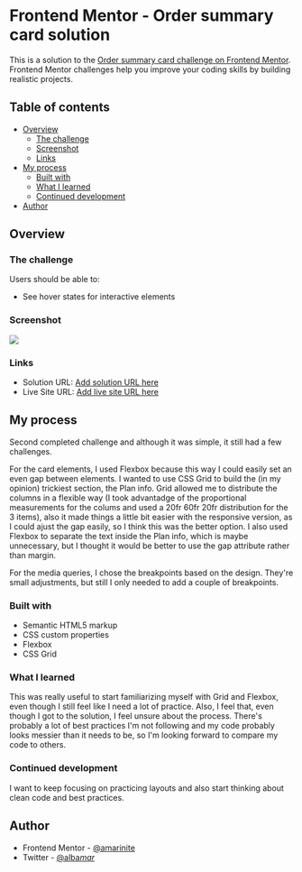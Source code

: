 # Frontend Mentor - Order summary card solution

This is a solution to the [Order summary card challenge on Frontend Mentor](https://www.frontendmentor.io/challenges/order-summary-component-QlPmajDUj). Frontend Mentor challenges help you improve your coding skills by building realistic projects.

## Table of contents

- [Overview](#overview)
  - [The challenge](#the-challenge)
  - [Screenshot](#screenshot)
  - [Links](#links)
- [My process](#my-process)
  - [Built with](#built-with)
  - [What I learned](#what-i-learned)
  - [Continued development](#continued-development)
- [Author](#author)

## Overview

### The challenge

Users should be able to:

- See hover states for interactive elements

### Screenshot

![](./screenshot.jpg)

### Links

- Solution URL: [Add solution URL here](https://your-solution-url.com)
- Live Site URL: [Add live site URL here](https://your-live-site-url.com)

## My process

Second completed challenge and although it was simple, it still had a few challenges.

For the card elements, I used Flexbox because this way I could easily set an even gap between elements. I wanted to use CSS Grid to build the (in my opinion) trickiest section, the Plan info. Grid allowed me to distribute the columns in a flexible way (I took advantadge of the proportional measurements for the colums and used a 20fr 60fr 20fr distribution for the 3 items), also it made things a little bit easier with the responsive version, as I could ajust the gap easily, so I think this was the better option. I also used Flexbox to separate the text inside the Plan info, which is maybe unnecessary, but I thought it would be better to use the gap attribute rather than margin.

For the media queries, I chose the breakpoints based on the design. They're small adjustments, but still I only needed to add a couple of breakpoints.

### Built with

- Semantic HTML5 markup
- CSS custom properties
- Flexbox
- CSS Grid

### What I learned

This was really useful to start familiarizing myself with Grid and Flexbox, even though I still feel like I need a lot of practice. Also, I feel that, even though I got to the solution, I feel unsure about the process. There's probably a lot of best practices I'm not following and my code probably looks messier than it needs to be, so I'm looking forward to compare my code to others.

### Continued development

I want to keep focusing on practicing layouts and also start thinking about clean code and best practices.

## Author

- Frontend Mentor - [@amarinite](https://www.frontendmentor.io/profile/amarinite)
- Twitter - [@alba*mar*](https://www.twitter.com/alba_mar_)

